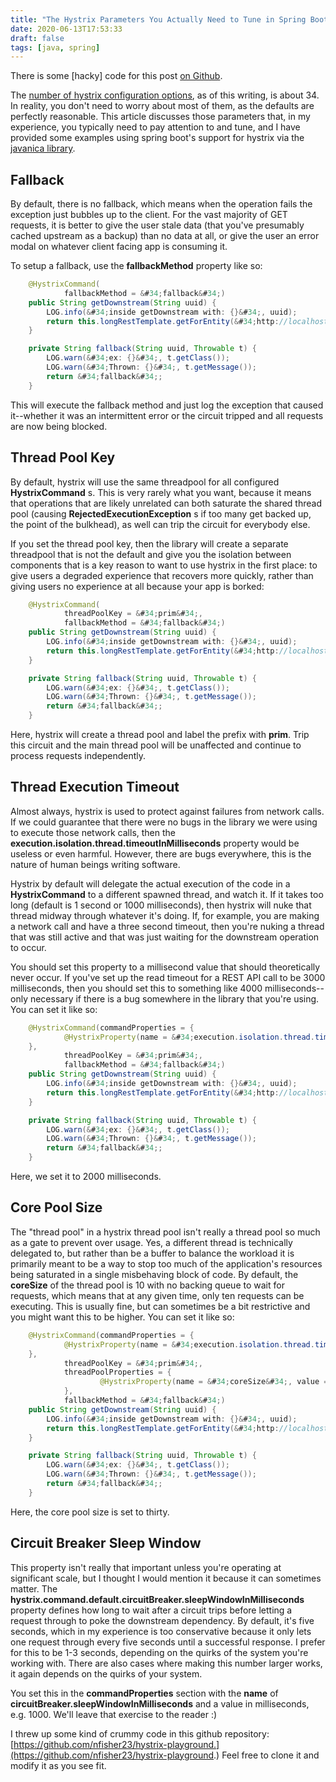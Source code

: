 ```yaml
---
title: "The Hystrix Parameters You Actually Need to Tune in Spring Boot"
date: 2020-06-13T17:53:33
draft: false
tags: [java, spring]
---
```


There is some \[hacky\] code for this post [on Github](https://github.com/nfisher23/hystrix-playground).

The [number of hystrix configuration options](https://github.com/Netflix/Hystrix/wiki/Configuration), as of this writing, is about 34. In reality, you don&#39;t need to worry about most of them, as the defaults are perfectly reasonable. This article discusses those parameters that, in my experience, you typically need to pay attention to and tune, and I have provided some examples using spring boot&#39;s support for hystrix via the [javanica library](https://github.com/Netflix/Hystrix/tree/master/hystrix-contrib/hystrix-javanica).

## Fallback

By default, there is no fallback, which means when the operation fails the exception just bubbles up to the client. For the vast majority of GET requests, it is better to give the user stale data (that you&#39;ve presumably cached upstream as a backup) than no data at all, or give the user an error modal on whatever client facing app is consuming it.

To setup a fallback, use the **fallbackMethod** property like so:

```java
    @HystrixCommand(
            fallbackMethod = &#34;fallback&#34;)
    public String getDownstream(String uuid) {
        LOG.info(&#34;inside getDownstream with: {}&#34;, uuid);
        return this.longRestTemplate.getForEntity(&#34;http://localhost:9100/downstream&#34;, String.class).getBody();
    }

    private String fallback(String uuid, Throwable t) {
        LOG.warn(&#34;ex: {}&#34;, t.getClass());
        LOG.warn(&#34;Thrown: {}&#34;, t.getMessage());
        return &#34;fallback&#34;;
    }

```

This will execute the fallback method and just log the exception that caused it--whether it was an intermittent error or the circuit tripped and all requests are now being blocked.

## Thread Pool Key

By default, hystrix will use the same threadpool for all configured **HystrixCommand** s. This is very rarely what you want, because it means that operations that are likely unrelated can both saturate the shared thread pool (causing **RejectedExecutionException** s if too many get backed up, the point of the bulkhead), as well can trip the circuit for everybody else.

If you set the thread pool key, then the library will create a separate threadpool that is not the default and give you the isolation between components that is a key reason to want to use hystrix in the first place: to give users a degraded experience that recovers more quickly, rather than giving users no experience at all because your app is borked:

```java
    @HystrixCommand(
            threadPoolKey = &#34;prim&#34;,
            fallbackMethod = &#34;fallback&#34;)
    public String getDownstream(String uuid) {
        LOG.info(&#34;inside getDownstream with: {}&#34;, uuid);
        return this.longRestTemplate.getForEntity(&#34;http://localhost:9100/downstream&#34;, String.class).getBody();
    }

    private String fallback(String uuid, Throwable t) {
        LOG.warn(&#34;ex: {}&#34;, t.getClass());
        LOG.warn(&#34;Thrown: {}&#34;, t.getMessage());
        return &#34;fallback&#34;;
    }
```

Here, hystrix will create a thread pool and label the prefix with **prim**. Trip this circuit and the main thread pool will be unaffected and continue to process requests independently.

## Thread Execution Timeout

Almost always, hystrix is used to protect against failures from network calls. If we could guarantee that there were no bugs in the library we were using to execute those network calls, then the **execution.isolation.thread.timeoutInMilliseconds** property would be useless or even harmful. However, there are bugs everywhere, this is the nature of human beings writing software.

Hystrix by default will delegate the actual execution of the code in a **HystrixCommand** to a different spawned thread, and watch it. If it takes too long (default is 1 second or 1000 milliseconds), then hystrix will nuke that thread midway through whatever it&#39;s doing. If, for example, you are making a network call and have a three second timeout, then you&#39;re nuking a thread that was still active and that was just waiting for the downstream operation to occur.

You should set this property to a millisecond value that should theoretically never occur. If you&#39;ve set up the read timeout for a REST API call to be 3000 milliseconds, then you should set this to something like 4000 milliseconds--only necessary if there is a bug somewhere in the library that you&#39;re using. You can set it like so:

```java
    @HystrixCommand(commandProperties = {
            @HystrixProperty(name = &#34;execution.isolation.thread.timeoutInMilliseconds&#34;, value = &#34;2000&#34;)
    },
            threadPoolKey = &#34;prim&#34;,
            fallbackMethod = &#34;fallback&#34;)
    public String getDownstream(String uuid) {
        LOG.info(&#34;inside getDownstream with: {}&#34;, uuid);
        return this.longRestTemplate.getForEntity(&#34;http://localhost:9100/downstream&#34;, String.class).getBody();
    }

    private String fallback(String uuid, Throwable t) {
        LOG.warn(&#34;ex: {}&#34;, t.getClass());
        LOG.warn(&#34;Thrown: {}&#34;, t.getMessage());
        return &#34;fallback&#34;;
    }

```

Here, we set it to 2000 milliseconds.

## Core Pool Size

The &#34;thread pool&#34; in a hystrix thread pool isn&#39;t really a thread pool so much as a gate to prevent over usage. Yes, a different thread is technically delegated to, but rather than be a buffer to balance the workload it is primarily meant to be a way to stop too much of the application&#39;s resources being saturated in a single misbehaving block of code. By default, the **coreSize** of the thread pool is 10 with no backing queue to wait for requests, which means that at any given time, only ten requests can be executing. This is usually fine, but can sometimes be a bit restrictive and you might want this to be higher. You can set it like so:

```java
    @HystrixCommand(commandProperties = {
            @HystrixProperty(name = &#34;execution.isolation.thread.timeoutInMilliseconds&#34;, value = &#34;2000&#34;)
    },
            threadPoolKey = &#34;prim&#34;,
            threadPoolProperties = {
                    @HystrixProperty(name = &#34;coreSize&#34;, value = &#34;30&#34;)
            },
            fallbackMethod = &#34;fallback&#34;)
    public String getDownstream(String uuid) {
        LOG.info(&#34;inside getDownstream with: {}&#34;, uuid);
        return this.longRestTemplate.getForEntity(&#34;http://localhost:9100/downstream&#34;, String.class).getBody();
    }

    private String fallback(String uuid, Throwable t) {
        LOG.warn(&#34;ex: {}&#34;, t.getClass());
        LOG.warn(&#34;Thrown: {}&#34;, t.getMessage());
        return &#34;fallback&#34;;
    }

```

Here, the core pool size is set to thirty.

## Circuit Breaker Sleep Window

This property isn&#39;t really that important unless you&#39;re operating at significant scale, but I thought I would mention it because it can sometimes matter. The **hystrix.command.default.circuitBreaker.sleepWindowInMilliseconds** property defines how long to wait after a circuit trips before letting a request through to poke the downstream dependency. By default, it&#39;s five seconds, which in my experience is too conservative because it only lets one request through every five seconds until a successful response. I prefer for this to be 1-3 seconds, depending on the quirks of the system you&#39;re working with. There are also cases where making this number larger works, it again depends on the quirks of your system.

You set this in the **commandProperties** section with the **name** of **circuitBreaker.sleepWindowInMilliseconds** and a value in milliseconds, e.g. 1000. We&#39;ll leave that exercise to the reader :)

I threw up some kind of crummy code in this github repository: [https://github.com/nfisher23/hystrix-playground.](https://github.com/nfisher23/hystrix-playground.) Feel free to clone it and modify it as you see fit.
